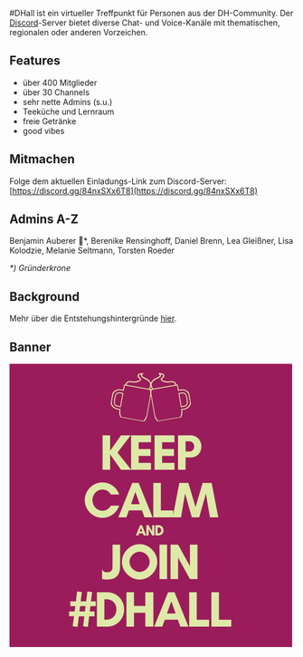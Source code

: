 #DHall ist ein virtueller Treffpunkt für Personen aus der DH-Community. Der [Discord](https://discord.com/)-Server bietet diverse Chat- und Voice-Kanäle mit thematischen, regionalen oder anderen Vorzeichen.

## Features

* über 400 Mitglieder
* über 30 Channels
* sehr nette Admins (s.u.)
* Teeküche und Lernraum
* freie Getränke
* good vibes

## Mitmachen

Folge dem aktuellen Einladungs-Link zum Discord-Server: [https://discord.gg/84nxSXx6T8](https://discord.gg/84nxSXx6T8)

## Admins A-Z

Benjamin Auberer 👑*, Berenike Rensinghoff, Daniel Brenn, Lea Gleißner, Lisa Kolodzie, Melanie Seltmann, Torsten Roeder

_*) Gründerkrone_

## Background

Mehr über die Entstehungshintergründe [hier](about).

## Banner

![Keep calm and join #DHall](images/keep-calm-and-join-dhall_2.png)
